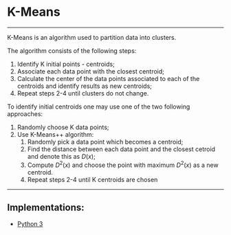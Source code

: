 # K-Means

---

K-Means is an algorithm used to partition data into clusters.

The algorithm consists of the following steps:
1. Identify K initial points - centroids;
2. Associate each data point with the closest centroid;
3. Calculate the center of the data points associated to each of the centroids and identify results as new centroids;
4. Repeat steps 2-4 until clusters do not change.

To identify initial centroids one may use one of the two following approaches:
1. Randomly choose K data points;
2. Use K-Means++ algorithm:
    1. Randomly pick a data point which becomes a centroid;
    2. Find the distance between each data point and the closest cetroid and denote this as $D(x)$;
    3. Compute $D^2(x)$ and choose the point with maximum $D^2(x)$ as a new centroid.
    4. Repeat steps 2-4 until K centroids are chosen

---
## Implementations:
* [Python 3](./python/)